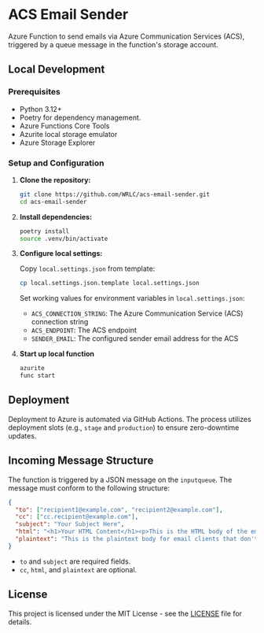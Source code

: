 # ACS Email Sender

Azure Function to send emails via Azure Communication Services (ACS), triggered by a queue message in the function's storage account.

## Local Development

### Prerequisites

*   Python 3.12+
*   Poetry for dependency management.
*   Azure Functions Core Tools
*   Azurite local storage emulator
*   Azure Storage Explorer

### Setup and Configuration

1.  **Clone the repository:**

    ```bash
    git clone https://github.com/WRLC/acs-email-sender.git
    cd acs-email-sender
    ```

2.  **Install dependencies:**

    ```bash
    poetry install
    source .venv/bin/activate
    ```

3.  **Configure local settings:**

    Copy `local.settings.json` from template:

    ```bash
    cp local.settings.json.template local.settings.json
    ```

    Set working values for environment variables in `local.settings.json`:

    * `ACS_CONNECTION_STRING`:  The Azure Communication Service (ACS) connection string
    * `ACS_ENDPOINT`: The ACS endpoint
    * `SENDER_EMAIL`: The configured sender email address for the ACS

4.  **Start up local function**

    ```bash
    azurite
    func start
    ```

## Deployment
Deployment to Azure is automated via GitHub Actions. The process utilizes deployment slots (e.g., `stage` and `production`) to ensure zero-downtime updates.

## Incoming Message Structure
The function is triggered by a JSON message on the `inputqueue`. The message must conform to the following structure:

```json
{
  "to": ["recipient1@example.com", "recipient2@example.com"],
  "cc": ["cc.recipient@example.com"],
  "subject": "Your Subject Here",
  "html": "<h1>Your HTML Content</h1><p>This is the HTML body of the email.</p>",
  "plaintext": "This is the plaintext body for email clients that don't support HTML."
}
```

* `to` and `subject` are required fields.
* `cc`, `html`, and `plaintext` are optional.

## License
This project is licensed under the MIT License - see the [LICENSE](LICENSE) file for details.